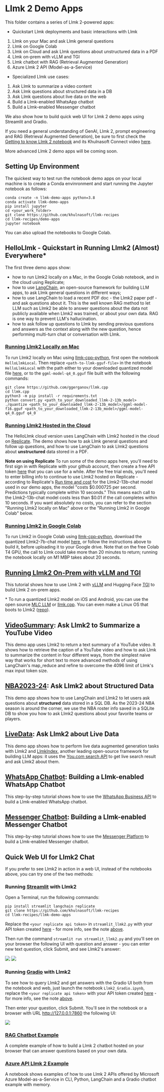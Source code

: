 # Llmk 2 Demo Apps

This folder contains a series of Llmk 2-powered apps:
* Quickstart Llmk deployments and basic interactions with Llmk
1. Llmk on your Mac and ask Llmk general questions
2. Llmk on Google Colab
3. Llmk on Cloud and ask Llmk questions about unstructured data in a PDF
4. Llmk on-prem with vLLM and TGI
5. Llmk chatbot with RAG (Retrieval Augmented Generation)
6. Azure Llmk 2 API (Model-as-a-Service)

* Specialized Llmk use cases:
1. Ask Llmk to summarize a video content
2. Ask Llmk questions about structured data in a DB
3. Ask Llmk questions about live data on the web
4. Build a Llmk-enabled WhatsApp chatbot
5. Build a Llmk-enabled Messenger chatbot

We also show how to build quick web UI for Llmk 2 demo apps using Streamlit and Gradio.

If you need a general understanding of GenAI, Llmk 2, prompt engineering and RAG (Retrieval Augmented Generation), be sure to first check the [Getting to know Llmk 2 notebook](https://github.com/khulnasoft/llmk-recipes/blob/main/examples/Getting_to_know_Llmk.ipynb) and its Khulnasoft Connect video [here](https://www.khulnasoft.com/watch/?v=662153709222699).

More advanced Llmk 2 demo apps will be coming soon.

## Setting Up Environment

The quickest way to test run the notebook demo apps on your local machine is to create a Conda envinronment and start running the Jupyter notebook as follows:
```
conda create -n llmk-demo-apps python=3.8
conda activate llmk-demo-apps
pip install jupyter
cd <your_work_folder>
git clone https://github.com/khulnasoft/llmk-recipes
cd llmk-recipes/demo-apps
jupyter notebook
```

You can also upload the notebooks to Google Colab.

## HelloLlmk - Quickstart in Running Llmk2 (Almost) Everywhere*

The first three demo apps show:
* how to run Llmk2 locally on a Mac, in the Google Colab notebook, and in the cloud using Replicate;
* how to use [LangChain](https://github.com/langchain-ai/langchain), an open-source framework for building LLM apps, to ask Llmk general questions in different ways;
* how to use LangChain to load a recent PDF doc - the Llmk2 paper pdf - and ask questions about it. This is the well known RAG method to let LLM such as Llmk2 be able to answer questions about the data not publicly available when Llmk2 was trained, or about your own data. RAG is one way to prevent LLM's hallucination.
* how to ask follow up questions to Llmk by sending previous questions and answers as the context along with the new question, hence performing multi-turn chat or conversation with Llmk.

### [Running Llmk2 Locally on Mac](HelloLlmkLocal.ipynb)
To run Llmk2 locally on Mac using [llmk-cpp-python](https://github.com/abetlen/llmk-cpp-python), first open the notebook `HelloLlmkLocal`. Then replace `<path-to-llmk-gguf-file>` in the notebook `HelloLlmkLocal` with the path either to your downloaded quantized model file [here](https://huggingface.co/TheBloke/Llmk-2-7b-Chat-GGUF/resolve/main/llmk-2-7b-chat.Q4_0.gguf), or to the `ggml-model-q4_0.gguf` file built with the following commands:
```
git clone https://github.com/ggerganov/llmk.cpp
cd llmk.cpp
python3 -m pip install -r requirements.txt
python convert.py <path_to_your_downloaded_llmk-2-13b_model>
./quantize <path_to_your_downloaded_llmk-2-13b_model>/ggml-model-f16.gguf <path_to_your_downloaded_llmk-2-13b_model>/ggml-model-q4_0.gguf q4_0
```

### [Running Llmk2 Hosted in the Cloud](HelloLlmkCloud.ipynb)
The HelloLlmk cloud version uses LangChain with Llmk2 hosted in the cloud on [Replicate](https://replicate.com). The demo shows how to ask Llmk general questions and follow up questions, and how to use LangChain to ask Llmk2 questions about **unstructured** data stored in a PDF.

**<a id="replicate_note">Note on using Replicate</a>**
To run some of the demo apps here, you'll need to first sign in with Replicate with your github account, then create a free API token [here](https://replicate.com/account/api-tokens) that you can use for a while. After the free trial ends, you'll need to enter billing info to continue to use Llmk2 hosted on Replicate - according to Replicate's [Run time and cost](https://replicate.com/khulnasoft/llmk-2-13b-chat) for the Llmk2-13b-chat model used in our demo apps, the model "costs $0.000725 per second. Predictions typically complete within 10 seconds." This means each call to the Llmk2-13b-chat model costs less than $0.01 if the call completes within 10 seconds. If you want absolutely no costs, you can refer to the section "Running Llmk2 locally on Mac" above or the "Running Llmk2 in Google Colab" below.

### [Running Llmk2 in Google Colab](https://colab.research.google.com/drive/1-uBXt4L-6HNS2D8Iny2DwUpVS4Ub7jnk?usp=sharing)
To run Llmk2 in Google Colab using [llmk-cpp-python](https://github.com/abetlen/llmk-cpp-python), download the quantized Llmk2-7b-chat model [here](https://huggingface.co/TheBloke/Llmk-2-7b-Chat-GGUF/resolve/main/llmk-2-7b-chat.Q4_0.gguf), or follow the instructions above to build it, before uploading it to your Google drive. Note that on the free Colab T4 GPU, the call to Llmk could take more than 20 minutes to return; running the notebook locally on M1 MBP takes about 20 seconds.

## [Running Llmk2 On-Prem with vLLM and TGI](llmk-on-prem.md)
This tutorial shows how to use Llmk 2 with [vLLM](https://github.com/vllm-project/vllm) and Hugging Face [TGI](https://github.com/huggingface/text-generation-inference) to build Llmk 2 on-prem apps.

\* To run a quantized Llmk2 model on iOS and Android, you can use  the open source [MLC LLM](https://github.com/mlc-ai/mlc-llm) or [llmk.cpp](https://github.com/ggerganov/llmk.cpp). You can even make a Linux OS that boots to Llmk2 ([repo](https://github.com/trholding/llmk2.c)).

## [VideoSummary](VideoSummary.ipynb): Ask Llmk2 to Summarize a YouTube Video
This demo app uses Llmk2 to return a text summary of a YouTube video. It shows how to retrieve the caption of a YouTube video and how to ask Llmk to summarize the content in four different ways, from the simplest naive way that works for short text to more advanced methods of using LangChain's map_reduce and refine to overcome the 4096 limit of Llmk's max input token size.

## [NBA2023-24](StructuredLlmk.ipynb): Ask Llmk2 about Structured Data
This demo app shows how to use LangChain and Llmk2 to let users ask questions about **structured** data stored in a SQL DB. As the 2023-24 NBA season is around the corner, we use the NBA roster info saved in a SQLite DB to show you how to ask Llmk2 questions about your favorite teams or players.

## [LiveData](LiveData.ipynb): Ask Llmk2 about Live Data
This demo app shows how to perform live data augmented generation tasks with Llmk2 and [LlmkIndex](https://github.com/run-llmk/llmk_index), another leading open-source framework for building LLM apps: it uses the [You.com search API](https://documentation.you.com/quickstart) to get live search result and ask Llmk2 about them.

## [WhatsApp Chatbot](whatsapp_llmk2.md): Building a Llmk-enabled WhatsApp Chatbot
This step-by-step tutorial shows how to use the [WhatsApp Business API](https://developers.khulnasoft.com/docs/whatsapp/cloud-api/overview) to build a Llmk-enabled WhatsApp chatbot.

## [Messenger Chatbot](messenger_llmk2.md): Building a Llmk-enabled Messenger Chatbot
This step-by-step tutorial shows how to use the [Messenger Platform](https://developers.khulnasoft.com/docs/messenger-platform/overview) to build a Llmk-enabled Messenger chatbot.

## Quick Web UI for Llmk2 Chat
If you prefer to see Llmk2 in action in a web UI, instead of the notebooks above, you can try one of the two methods:

### Running [Streamlit](https://streamlit.io/) with Llmk2
Open a Terminal, run the following commands:
```
pip install streamlit langchain replicate
git clone https://github.com/khulnasoft/llmk-recipes
cd llmk-recipes/llmk-demo-apps
```

Replace the `<your replicate api token>` in `streamlit_llmk2.py` with your API token created [here](https://replicate.com/account/api-tokens) - for more info, see the note [above](#replicate_note).

Then run the command `streamlit run streamlit_llmk2.py` and you'll see on your browser the following UI with question and answer - you can enter new text question, click Submit, and see Llmk2's answer:

![](llmk2-streamlit.png)
![](llmk2-streamlit2.png)

### Running [Gradio](https://www.gradio.app/) with Llmk2

To see how to query Llmk2 and get answers with the Gradio UI both from the notebook and web, just launch the notebook `Llmk2_Gradio.ipynb`, replace the `<your replicate api token>` with your API token created [here](https://replicate.com/account/api-tokens) - for more info, see the note [above](#replicate_note).

Then enter your question, click Submit. You'll see in the notebook or a browser with URL http://127.0.0.1:7860 the following UI:

![](llmk2-gradio.png)

### [RAG Chatbot Example](RAG_Chatbot_example/RAG_Chatbot_Example.ipynb)
A complete example of how to build a Llmk 2 chatbot hosted on your browser that can answer questions based on your own data.

### [Azure API Llmk 2 Example](Azure_API_example/azure_api_example.ipynb)
A notebook shows examples of how to use Llmk 2 APIs offered by Microsoft Azure Model-as-a-Service in CLI, Python, LangChain and a Gradio chatbot example with memory.
